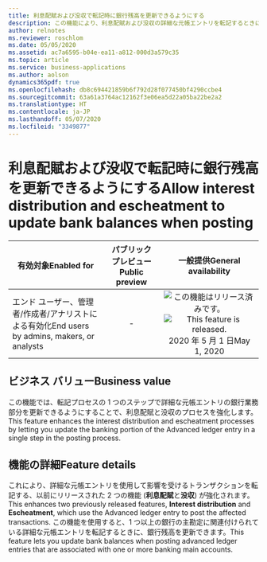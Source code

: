 ```yaml
---
title: 利息配賦および没収で転記時に銀行残高を更新できるようにする
description: この機能により、利息配賦および没収の詳細な元帳エントリを転記するときに銀行残高を更新できます。
author: relnotes
ms.reviewer: roschlom
ms.date: 05/05/2020
ms.assetid: ac7a6595-b04e-ea11-a812-000d3a579c35
ms.topic: article
ms.service: business-applications
ms.author: aolson
dynamics365pdf: true
ms.openlocfilehash: db8c694421859b6f792d28f077450bf4290ccbe4
ms.sourcegitcommit: 63a61a3764ac12162f3e06ea5d22a05ba22be2a2
ms.translationtype: HT
ms.contentlocale: ja-JP
ms.lasthandoff: 05/07/2020
ms.locfileid: "3349877"
---
```

# <a name="allow-interest-distribution-and-escheatment-to-update-bank-balances-when-posting"></a><span data-ttu-id="9ce5c-103">利息配賦および没収で転記時に銀行残高を更新できるようにする</span><span class="sxs-lookup"><span data-stu-id="9ce5c-103">Allow interest distribution and escheatment to update bank balances when posting</span></span>


| <span data-ttu-id="9ce5c-104">有効対象</span><span class="sxs-lookup"><span data-stu-id="9ce5c-104">Enabled for</span></span>    |  <span data-ttu-id="9ce5c-105">パブリック プレビュー</span><span class="sxs-lookup"><span data-stu-id="9ce5c-105">Public preview</span></span> | <span data-ttu-id="9ce5c-106">一般提供</span><span class="sxs-lookup"><span data-stu-id="9ce5c-106">General availability</span></span> | 
| ---------- | :----------: |:----------: |
|<span data-ttu-id="9ce5c-107">エンド ユーザー、管理者/作成者/アナリストによる有効化</span><span class="sxs-lookup"><span data-stu-id="9ce5c-107">End users by admins, makers, or analysts</span></span>|-| <span data-ttu-id="9ce5c-108">![この機能はリリース済みです。](/dynamics365-release-plan/media/green-checkmark.png "この機能はリリース済みです。")</span><span class="sxs-lookup"><span data-stu-id="9ce5c-108">![This feature is released.](/dynamics365-release-plan/media/green-checkmark.png "This feature is released.")</span></span> <span data-ttu-id="9ce5c-109">2020 年 5 月 1 日</span><span class="sxs-lookup"><span data-stu-id="9ce5c-109">May 1, 2020</span></span>|


## <a name="business-value"></a><span data-ttu-id="9ce5c-110">ビジネス バリュー</span><span class="sxs-lookup"><span data-stu-id="9ce5c-110">Business value</span></span>
<!-- bv start -->
<span data-ttu-id="9ce5c-111">この機能では、転記プロセスの 1 つのステップで詳細な元帳エントリの銀行業務部分を更新できるようにすることで、利息配賦と没収のプロセスを強化します。</span><span class="sxs-lookup"><span data-stu-id="9ce5c-111">This feature enhances the interest distribution and escheatment processes by letting you update the banking portion of the Advanced ledger entry in a single step in the posting process.</span></span>
<!-- bv end -->



## <a name="feature-details"></a><span data-ttu-id="9ce5c-112">機能の詳細</span><span class="sxs-lookup"><span data-stu-id="9ce5c-112">Feature details</span></span>
<!--feature detail start -->
<span data-ttu-id="9ce5c-113">これにより、詳細な元帳エントリを使用して影響を受けるトランザクションを転記する、以前にリリースされた 2 つの機能 (**利息配賦**と**没収**) が強化されます。</span><span class="sxs-lookup"><span data-stu-id="9ce5c-113">This enhances two previously released features, **Interest distribution** and **Escheatment**, which use the Advanced ledger entry to post the affected transactions.</span></span> <span data-ttu-id="9ce5c-114">この機能を使用すると、1 つ以上の銀行の主勘定に関連付けられている詳細な元帳エントリを転記するときに、銀行残高を更新できます。</span><span class="sxs-lookup"><span data-stu-id="9ce5c-114">This feature lets you update bank balances when posting advanced ledger entries that are associated with one or more banking main accounts.</span></span>
<!--feature detail end -->









